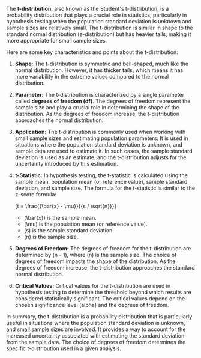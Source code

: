 The **t-distribution**, also known as the Student's t-distribution, is a probability distribution that plays a crucial role in statistics, particularly in hypothesis testing when the population standard deviation is unknown and sample sizes are relatively small. The t-distribution is similar in shape to the standard normal distribution (z-distribution) but has heavier tails, making it more appropriate for small sample sizes.

Here are some key characteristics and points about the t-distribution:

1. **Shape:** The t-distribution is symmetric and bell-shaped, much like the normal distribution. However, it has thicker tails, which means it has more variability in the extreme values compared to the normal distribution.

2. **Parameter:** The t-distribution is characterized by a single parameter called **degrees of freedom (df)**. The degrees of freedom represent the sample size and play a crucial role in determining the shape of the distribution. As the degrees of freedom increase, the t-distribution approaches the normal distribution.

3. **Application:** The t-distribution is commonly used when working with small sample sizes and estimating population parameters. It is used in situations where the population standard deviation is unknown, and sample data are used to estimate it. In such cases, the sample standard deviation is used as an estimate, and the t-distribution adjusts for the uncertainty introduced by this estimation.

4. **t-Statistic:** In hypothesis testing, the t-statistic is calculated using the sample mean, population mean (or reference value), sample standard deviation, and sample size. The formula for the t-statistic is similar to the z-score formula:

   \[t = \frac{{\bar{x} - \mu}}{{s / \sqrt{n}}}\]

   - \(\bar{x}\) is the sample mean.
   - \(\mu\) is the population mean (or reference value).
   - \(s\) is the sample standard deviation.
   - \(n\) is the sample size.

5. **Degrees of Freedom:** The degrees of freedom for the t-distribution are determined by \(n - 1\), where \(n\) is the sample size. The choice of degrees of freedom impacts the shape of the distribution. As the degrees of freedom increase, the t-distribution approaches the standard normal distribution.

6. **Critical Values:** Critical values for the t-distribution are used in hypothesis testing to determine the threshold beyond which results are considered statistically significant. The critical values depend on the chosen significance level (alpha) and the degrees of freedom.

In summary, the t-distribution is a probability distribution that is particularly useful in situations where the population standard deviation is unknown, and small sample sizes are involved. It provides a way to account for the increased uncertainty associated with estimating the standard deviation from the sample data. The choice of degrees of freedom determines the specific t-distribution used in a given analysis.